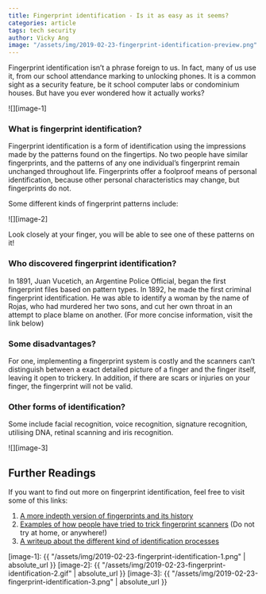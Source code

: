 ```yaml
---
title: Fingerprint identification - Is it as easy as it seems?
categories: article
tags: tech security
author: Vicky Ang
image: "/assets/img/2019-02-23-fingerprint-identification-preview.png"
---
```


Fingerprint identification isn’t a phrase foreign to us. In fact, many of us use it, from our school attendance marking to unlocking phones. It is a common sight as a security feature, be it school computer labs or condominium houses. But have you ever wondered how it actually works?

![][image-1]

### What is fingerprint identification?
Fingerprint identification is a form of identification using the impressions made by the patterns found on the fingertips. No two people have similar fingerprints, and the patterns of any one individual’s fingerprint remain unchanged throughout life. Fingerprints offer a foolproof means of personal identification, because other personal characteristics may change, but fingerprints do not. 

Some different kinds of fingerprint patterns include:

![][image-2]

Look closely at your finger, you will be able to see one of these patterns on it!  


### Who discovered fingerprint identification?
In 1891, Juan Vucetich, an Argentine Police Official, began the first fingerprint files based on pattern types. In 1892, he made the first criminal fingerprint identification. He was able to identify a woman by the name of Rojas, who had murdered her two sons, and cut her own throat in an attempt to place blame on another. (For more concise information, visit the link below)


### Some disadvantages?
For one, implementing a fingerprint system is costly and the scanners can’t distinguish between a exact detailed picture of a finger and the finger itself, leaving it open to trickery. In addition, if there are scars or injuries on your finger, the fingerprint will not be valid.


### Other forms of identification?
Some include facial recognition, voice recognition, signature recognition, utilising DNA, retinal scanning and iris recognition.

![][image-3]

## Further Readings
If you want to find out more on fingerprint identification, feel free to visit some of this links: 
1. [A more indepth version of fingerprints and its history](https://www.usmarshals.gov/usmsforkids/fingerprint_history.htm)
2. [Examples of how people have tried to trick fingerprint scanners](http://cryptome.org/gummy.htm) (Do not try at home, or anywhere!)
3. [A writeup about the different kind of identification processes](http://biometrics.pbworks.com/w/page/14811349/Advantages%20and%20disadvantages%20of%20technologies)


[image-1]: {{ "/assets/img/2019-02-23-fingerprint-identification-1.png" | absolute_url }}
[image-2]: {{ "/assets/img/2019-02-23-fingerprint-identification-2.gif" | absolute_url }}
[image-3]: {{ "/assets/img/2019-02-23-fingerprint-identification-3.png" | absolute_url }}